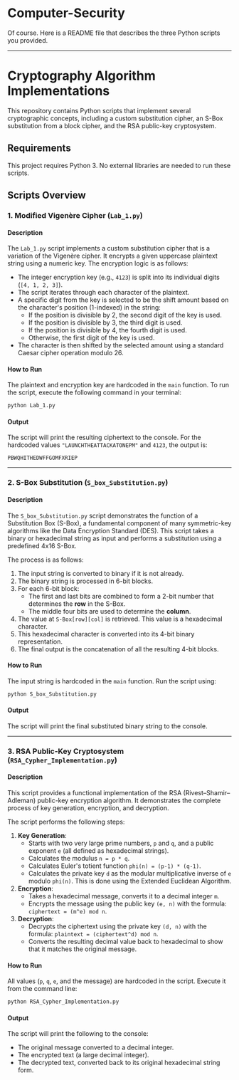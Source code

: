 # Computer-Security

Of course. Here is a README file that describes the three Python scripts you provided.

-----

# Cryptography Algorithm Implementations

This repository contains Python scripts that implement several cryptographic concepts, including a custom substitution cipher, an S-Box substitution from a block cipher, and the RSA public-key cryptosystem.

## Requirements

This project requires Python 3. No external libraries are needed to run these scripts.

## Scripts Overview

### 1\. Modified Vigenère Cipher (`Lab_1.py`)

#### Description

The `Lab_1.py` script implements a custom substitution cipher that is a variation of the Vigenère cipher. It encrypts a given uppercase plaintext string using a numeric key. The encryption logic is as follows:

  - The integer encryption key (e.g., `4123`) is split into its individual digits (`[4, 1, 2, 3]`).
  - The script iterates through each character of the plaintext.
  - A specific digit from the key is selected to be the shift amount based on the character's position (1-indexed) in the string:
      - If the position is divisible by 2, the second digit of the key is used.
      - If the position is divisible by 3, the third digit is used.
      - If the position is divisible by 4, the fourth digit is used.
      - Otherwise, the first digit of the key is used.
  - The character is then shifted by the selected amount using a standard Caesar cipher operation modulo 26.

#### How to Run

The plaintext and encryption key are hardcoded in the `main` function. To run the script, execute the following command in your terminal:

```bash
python Lab_1.py
```

#### Output

The script will print the resulting ciphertext to the console. For the hardcoded values `"LAUNCHTHEATTACKATONEPM"` and `4123`, the output is:

```
PBWQHITHEDWFFGOMFXRIEP
```

-----

### 2\. S-Box Substitution (`S_box_Substitution.py`)

#### Description

The `S_box_Substitution.py` script demonstrates the function of a Substitution Box (S-Box), a fundamental component of many symmetric-key algorithms like the Data Encryption Standard (DES). This script takes a binary or hexadecimal string as input and performs a substitution using a predefined 4x16 S-Box.

The process is as follows:

1.  The input string is converted to binary if it is not already.
2.  The binary string is processed in 6-bit blocks.
3.  For each 6-bit block:
      - The first and last bits are combined to form a 2-bit number that determines the **row** in the S-Box.
      - The middle four bits are used to determine the **column**.
4.  The value at `S-Box[row][col]` is retrieved. This value is a hexadecimal character.
5.  This hexadecimal character is converted into its 4-bit binary representation.
6.  The final output is the concatenation of all the resulting 4-bit blocks.

#### How to Run

The input string is hardcoded in the `main` function. Run the script using:

```bash
python S_box_Substitution.py
```

#### Output

The script will print the final substituted binary string to the console.

-----

### 3\. RSA Public-Key Cryptosystem (`RSA_Cypher_Implementation.py`)

#### Description

This script provides a functional implementation of the RSA (Rivest–Shamir–Adleman) public-key encryption algorithm. It demonstrates the complete process of key generation, encryption, and decryption.

The script performs the following steps:

1.  **Key Generation**:
      - Starts with two very large prime numbers, `p` and `q`, and a public exponent `e` (all defined as hexadecimal strings).
      - Calculates the modulus `n = p * q`.
      - Calculates Euler's totient function `phi(n) = (p-1) * (q-1)`.
      - Calculates the private key `d` as the modular multiplicative inverse of `e` modulo `phi(n)`. This is done using the Extended Euclidean Algorithm.
2.  **Encryption**:
      - Takes a hexadecimal message, converts it to a decimal integer `m`.
      - Encrypts the message using the public key `(e, n)` with the formula: `ciphertext = (m^e) mod n`.
3.  **Decryption**:
      - Decrypts the ciphertext using the private key `(d, n)` with the formula: `plaintext = (ciphertext^d) mod n`.
      - Converts the resulting decimal value back to hexadecimal to show that it matches the original message.

#### How to Run

All values (`p`, `q`, `e`, and the message) are hardcoded in the script. Execute it from the command line:

```bash
python RSA_Cypher_Implementation.py
```

#### Output

The script will print the following to the console:

  - The original message converted to a decimal integer.
  - The encrypted text (a large decimal integer).
  - The decrypted text, converted back to its original hexadecimal string form.
